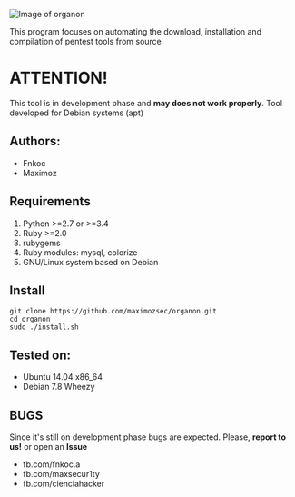 ![Image of organon](https://i.imgur.com/VvoUkMP.jpg)

This program focuses on automating the download, installation and compilation of pentest tools from source

# ATTENTION!
This tool is in development phase and **may does not work properly**.
Tool developed for Debian systems (apt)

Authors:
--------
* Fnkoc
* Maximoz

Requirements
-------------
1. Python >=2.7 or >=3.4    
2. Ruby >=2.0
3. rubygems
4. Ruby modules: mysql, colorize
5. GNU/Linux system based on Debian

Install
-------
	git clone https://github.com/maximozsec/organon.git
	cd organon
	sudo ./install.sh

Tested on:
----------
* Ubuntu 14.04 x86_64
* Debian 7.8 Wheezy

BUGS
----
Since it's still on development phase bugs are expected. Please, **report to us!** or open an **Issue**
* fb.com/fnkoc.a
* fb.com/maxsecur1ty
* fb.com/cienciahacker
